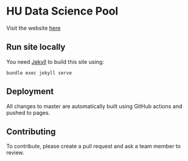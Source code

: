 # HU Data Science Pool

Visit the website [here](https://uashogeschoolutrecht.github.io/DataSciencePool/)

## Run site locally

You need [Jekyll](https://jekyllrb.com/) to build this site using:

```shell
bundle exec jekyll serve
```

## Deployment

All changes to master are automatically built using GitHub actions and pushed to pages.

## Contributing

To contribute, please create a pull request and ask a team member to review.
